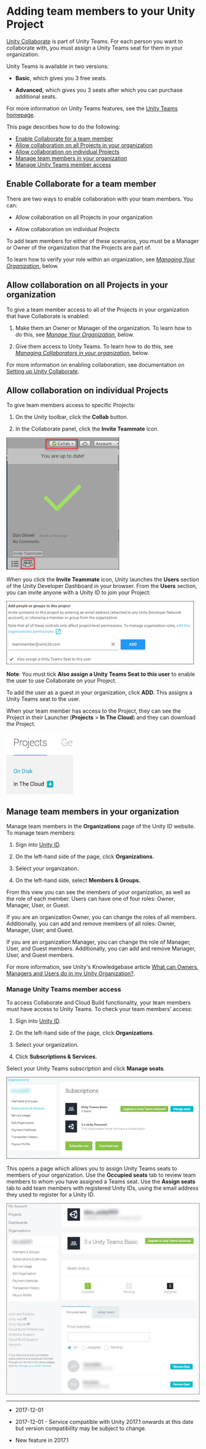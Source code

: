# Adding team members to your Unity Project

[Unity Collaborate](UnityCollaborate) is part of Unity Teams. For each person you want to collaborate with, you must assign a Unity Teams seat for them in your organization. 

Unity Teams is available in two versions: 

* __Basic__, which gives you 3 free seats.

* __Advanced__, which gives you 3 seats after which you can purchase additional seats.

For more information on Unity Teams features, see the [Unity Teams homepage](https://unity3d.com/teams).

This page describes how to do the following:

* [Enable Collaborate for a team member](#EnableCollaborate)
* [Allow collaboration on all Projects in your organization](#AllowCollaborateAll)
* [Allow collaboration on individual Projects](#AllowCollaborateIndividual)
* [Manage team members in your organization](#ManageMembers)
* [Manage Unity Teams member access](#Collaborators)

<a name="EnableCollaborate"></a>
## Enable Collaborate for a team member

There are two ways to enable collaboration with your team members. You can:

* Allow collaboration on all Projects in your organization

* Allow collaboration on individual Projects

To add team members for either of these scenarios, you must be a Manager or Owner of the organization that the Projects are part of.

To learn how to verify your role within an organization, see [_Managing Your Organization_](#ManageMembers), below.   

<a name="AllowCollaborateAll"></a>
## Allow collaboration on all Projects in your organization

To give a team member access to all of the Projects in your organization that have Collaborate is enabled:

1. Make them an Owner or Manager of the organization. To learn how to do this, see [_Manage Your Organization_](#ManageMembers), below.

2. Give them access to Unity Teams. To learn how to do this, see [_Managing Collaborators in your organization_](#Collaborators), below.

For more information on enabling collaboration, see documentation on [Setting up Unity Collaborate](UnityCollaborateSettingUp).

<a name="AllowCollaborateIndividual"></a>
## Allow collaboration on individual Projects

To give team members access to specific Projects:

1. On the Unity toolbar, click the __Collab__ button.

2. In the Collaborate panel, click the __Invite Teammate__ icon.

![](../uploads/Main/Collab-AllDone.png)

When you click the __Invite Teammate__ icon, Unity launches the __Users__ section of the Unity Developer Dashboard in your browser. From the __Users__ section, you can invite anyone with a Unity ID to join your Project:

![](../uploads/Main/Collabs-AddPeople.png)

__Note__: You must tick __Also assign a Unity Teams Seat to this user__ to enable the user to use Collaborate on your Project.

To add the user as a guest in your organization, click __ADD__. This assigns a Unity Teams seat to the user.

When your team member has access to the Project, they can see the Project in their Launcher (__Projects__ > __In The Cloud__) and they can download the Project.

![The Unity Launcher, with four projects available from cloud storage](../uploads/Main/Collab-Projects.png)

<a name="ManageMembers"></a>
## Manage team members in your organization

Manage team members in the __Organizations__ page of the Unity ID website. To manage team members:

1. Sign into [Unity ID](https://id.unity.com).

2. On the left-hand side of the page, click __Organizations__.

3. Select your organization.

4. On the left-hand side, select __Members & Groups.__

From this view you can see the members of your organization, as well as the role of each member. Users can have one of four roles: Owner, Manager, User, or Guest.

If you are an organization Owner, you can change the roles of all members. Additionally, you can add and remove members of all roles: Owner, Manager, User, and Guest.

If you are an organization Manager, you can change the role of Manager, User, and Guest members. Additionally, you can add and remove Manager, User, and Guest members.

For more information, see Unity's Knowledgebase article [What can Owners, Managers and Users do in my Unity Organization?](https://support.unity3d.com/hc/en-us/articles/210202863-What-can-Owners-Managers-and-Users-do-in-my-Unity-Organization-).

<a name="Collaborators"></a>
### Manage Unity Teams member access

To access Collaborate and Cloud Build functionality, your team members must have access to Unity Teams. To check your team members’ access:

1. Sign into [Unity ID](https://id.unity.com).

2. On the left-hand side of the page, click __Organizations__.

3. Select your organization.

4. Click __Subscriptions & Services.__

Select your Unity Teams subscription and click __Manage seats__.

![](../uploads/Main/Collab-Subscriptions.png)

This opens a page which allows you to assign Unity Teams seats to members of your organization. Use the __Occupied seats__ tab to review team members to whom you have assigned a Teams seat. Use the __Assign seats__ tab to add team members with registered Unity IDs, using the email address they used to register for a Unity ID.

![](../uploads/Main/Collab-TeamBasic.jpg)

---

* <span class="page-edit">2017-12-01 <!-- include IncludeTextNewPageNoEdit --></span>

* <span class="page-edit">2017-12-01 - Service compatible with Unity 2017.1 onwards at this date but version compatibility may be subject to change.</span>

* <span class="page-history">New feature in 2017.1</span>

